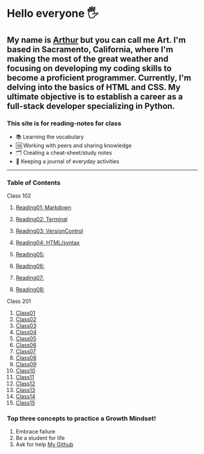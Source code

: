 # Hello everyone 🖐️

My name is  [Arthur](https://arthurbfrancisco.github.io/reading-notes/) 
but you can call me Art. I'm based in Sacramento, California, where I'm making the most of the great weather and focusing on developing my coding skills to become a proficient programmer. Currently, I'm delving into the basics of HTML and CSS. My ultimate objective is to establish a career as a full-stack developer specializing in Python.
---

### This site is for reading-notes for class

- 📚 Learning the vocabulary
- 🆔 Working with peers and sharing knowledge
- 🗂 ️Creating a cheat-sheet/study notes
- 📓 Keeping a journal of everyday activities

---

### Table of Contents

Class 102

1. [Reading01: Markdown](./read01.md)

2. [Reading02: Terminal](./read02.md)
3. [Reading03: VersionControl](./read03.md)
4. [Reading04: HTML/syntax](./read04.md)
5. [Reading05:](/.read05.md)
6. [Reading06:](/.read06.md)
7. [Reading07:](/.read07.md)
8. [Reading08:](/.read08.md)

Class 201

1. [Class01](/.read01.md)
2. [Class02](/.read02.md)
3. [Class03](/.read03.md)
4. [Class04](/.read04.md)
5. [Class05](/.read05.md)
6. [Class06](/.read06.md)
7. [Class07](/.read07.md)
8. [Class08](/.read08.md)
9. [Class09](/.read09.md)
10. [Class10](/.read10.md)
11. [Class11](/.read11.md)
12. [Class12](/.read12.md)
13. [Class13](/.read13.md)
14. [Class14](/.read14.md)
15. [Class15](/.read14.md)

### Top three concepts to practice a Growth Mindset!
   
   1. Embrace failure
   2. Be a student for life
   3. Ask for help
   [My Github](https://github.com/arthurbfrancisco)
